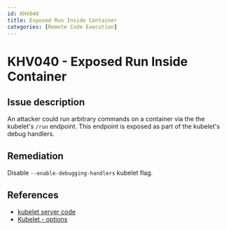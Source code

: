 ```yaml
---
id: KHV040
title: Exposed Run Inside Container
categories: [Remote Code Execution]
---
```


# KHV040 - Exposed Run Inside Container

## Issue description

An attacker could run arbitrary commands on a container via the the kubelet's `/run` endpoint. This endpoint is exposed as part of the kubelet's debug handlers.

## Remediation

Disable `--enable-debugging-handlers` kubelet flag.

## References

- [kubelet server code](https://github.com/kubernetes/kubernetes/blob/4a6935b31fcc4d1498c977d90387e02b6b93288f/pkg/kubelet/server/server.go)
- [Kubelet - options](https://kubernetes.io/docs/reference/command-line-tools-reference/kubelet/#options)